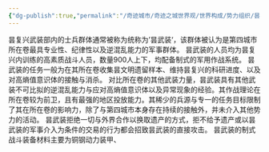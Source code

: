 ```yaml
---
{"dg-publish":true,"permalink":"/奇迹城市/奇迹之城世界观/世界构成/势力组织/昙复兴人民科技联盟/昙复兴武装部/","dgPassFrontmatter":true}
---
```


昙复兴武装部内的士兵群体通常被称为统称为’昙武装‘，该群体被认为是第四城市所在卷最具专业性、纪律性以及逆混乱能力的军事群体。
昙武装的人员均为昙复兴内训练的高素质战斗人员，数量900人上下，均配备制式的军用作战系统。
昙武装的任务一般为在其所在卷收集昙文明遗留样本、维持昙复兴的科研进度、以及对高熵值意识体的接触与消杀。
对比所在卷的其他武装力量，昙武装具有其他武装不可比拟的逆混乱能力与应对高熵值意识体以及异常现象的经验。其作战理论在所在卷较为前卫，且有最强的地区投放能力。其稀少的兵源与专一的任务目标限制了其在所在卷的影响力，除了与第四城市本身存在持续的接触外，并未介入其他势力的活动。
昙武装拒绝一切与外界合作以换取遗产的方式，拒不给予遗产或以昙武装的军事介入为条件的交易的行为都会招致昙武装的直接攻击。
昙武装的制式战斗装备材料主要为铜钢动力装甲、